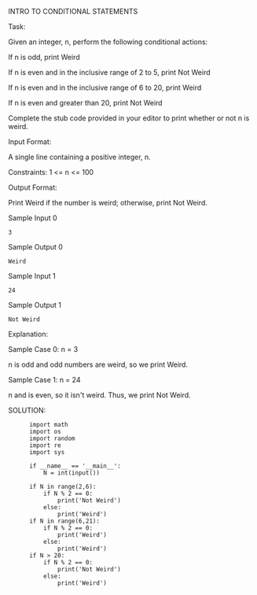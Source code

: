 INTRO TO CONDITIONAL STATEMENTS


Task:

Given an integer, n, perform the following conditional actions:

If n is odd, print Weird

If n is even and in the inclusive range of 2 to 5, print Not Weird

If n is even and in the inclusive range of 6 to 20, print Weird

If n is even and greater than 20, print Not Weird

Complete the stub code provided in your editor to print whether or not n is weird.


Input Format:

A single line containing a positive integer, n.


Constraints: 1 <= n <= 100


Output Format:

Print Weird if the number is weird; otherwise, print Not Weird.

Sample Input 0

    3

Sample Output 0

    Weird

Sample Input 1

    24

Sample Output 1

    Not Weird


Explanation:

Sample Case 0: n = 3

n is odd and odd numbers are weird, so we print Weird.

Sample Case 1: n = 24

n and  is even, so it isn't weird. Thus, we print Not Weird.


SOLUTION:



          import math
          import os
          import random
          import re
          import sys

          if __name__ == '__main__':
              N = int(input())

          if N in range(2,6):
              if N % 2 == 0:
                  print('Not Weird')
              else:
                  print('Weird')        
          if N in range(6,21):
              if N % 2 == 0:
                  print('Weird')
              else:
                  print('Weird')
          if N > 20:
              if N % 2 == 0:
                  print('Not Weird')
              else:
                  print('Weird') 

